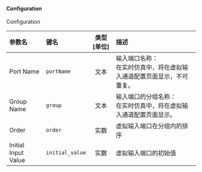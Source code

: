 <!--
DO NOT EDIT THIS FILE DIRECTLY.
This file is generated by tools/comp-docs.js.
All changes will be overwritten by regeneration.
-->

<slot class="model-parameters">

#### Configuration

Configuration

| 参数名 | 键名 | 类型 [单位] | 描述 |
|:------ |:---- |:-----------:|:---- |
| Port Name | `portName` | 文本 | 输入端口名称：<br/>在实时仿真中，将在虚拟输入通道配置页面显示，不可重复。 |
| Group Name | `group` | 文本 | 输入端口的分组名称：<br/>在实时仿真中，将在虚拟输入通道配置页面显示。 |
| Order | `order` | 实数 | 虚拟输入端口在分组内的排序 |
| Initial Input Value | `initial_value` | 实数 | 虚拟输入端口的初始值 |


</slot>
